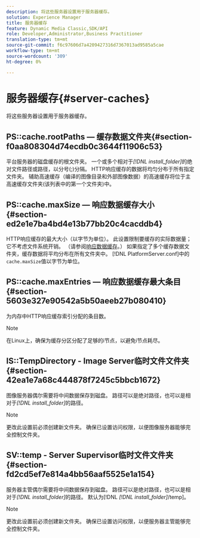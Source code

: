```yaml
---
description: 将这些服务器设置用于服务器缓存。
solution: Experience Manager
title: 服务器缓存
feature: Dynamic Media Classic,SDK/API
role: Developer,Administrator,Business Practitioner
translation-type: tm+mt
source-git-commit: f6c97606d7a4209427316d7367013ad9585a5cae
workflow-type: tm+mt
source-wordcount: '309'
ht-degree: 0%

---
```



# 服务器缓存{#server-caches}

将这些服务器设置用于服务器缓存。

## PS::cache.rootPaths — 缓存数据文件夹{#section-f0aa808304d74ecdb0c3644f11906c53}

平台服务器的磁盘缓存的根文件夹。 一个或多个相对于&#x200B;*[!DNL install_folder]*&#x200B;的绝对文件路径或路径，以分号(;)分隔。 HTTP响应缓存的数据将均匀分布于所有指定文件夹。 辅助高速缓存（编译的图像目录和外部图像数据）的高速缓存将位于主高速缓存文件夹(该列表中的第一个文件夹)中。

## PS::cache.maxSize — 响应数据缓存大小{#section-ed2e1e7ba4bd4e13b77bb20c4cacddb4}

HTTP响应缓存的最大大小（以字节为单位）。 此设置限制要缓存的实际数据量；它不考虑文件系统开销。 （请参阅[响应数据缓存](../../../../is-api/image-serving-api-ref/c-configuration-and-administration/c-data-caches/c-response-data-cache.md#concept-81ea996c242441f2a69f7e9d9b3a29ca)。） 如果指定了多个缓存数据文件夹，缓存数据将平均分布在所有文件夹中。 [!DNL PlatformServer.conf]中的`cache.maxSize`值以字节为单位。

## PS::cache.maxEntries — 响应数据缓存最大条目{#section-5603e327e90542a5b50aeeb27b080410}

为内存中HTTP响应缓存索引分配的条目数。

>[!NOTE]
>
>在Linux上，确保为缓存分区分配了足够的i节点，以避免i节点耗尽。

## IS::TempDirectory - Image Server临时文件文件夹{#section-42ea1e7a68c444878f7245c5bbcb1672}

图像服务器偶尔需要将中间数据保存到磁盘。 路径可以是绝对路径，也可以是相对于&#x200B;*[!DNL install_folder]*&#x200B;的路径。

>[!NOTE]
>
>更改此设置前必须创建新文件夹。 确保已设置访问权限，以便图像服务器能够完全控制文件夹。

## SV::temp - Server Supervisor临时文件文件夹{#section-fd2cd5ef7e814a4bb56aaf5525e1a154}

服务器主管偶尔需要将中间数据保存到磁盘。 路径可以是绝对路径，也可以是相对于&#x200B;*[!DNL install_folder]*&#x200B;的路径。 默认为[!DNL *[!DNL install_folder]*/temp]。

>[!NOTE]
>
>更改此设置前必须创建新文件夹。 确保已设置访问权限，以便服务器主管能够完全控制文件夹。

